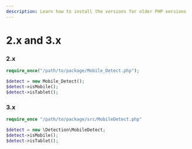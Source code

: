 ```yaml
---
description: Learn how to install the versions for older PHP versions
---
```


# 2.x and 3.x

### 2.x

```php
require_once("/path/to/package/Mobile_Detect.php");

$detect = new Mobile_Detect();
$detect->isMobile();
$detect->isTablet();
```

### 3.x

```php
require_once "/path/to/package/src/MobileDetect.php"

$detect = new \Detection\MobileDetect;
$detect->isMobile();
$detect->isTablet();
```
